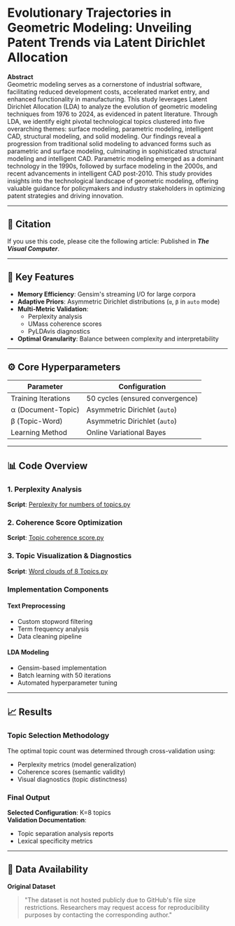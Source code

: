 # Evolutionary Trajectories in Geometric Modeling: Unveiling Patent Trends via Latent Dirichlet Allocation

**Abstract**  
Geometric modeling serves as a cornerstone of industrial software, facilitating reduced development costs, accelerated market entry, and enhanced functionality in manufacturing. This study leverages Latent Dirichlet Allocation (LDA) to analyze the evolution of geometric modeling techniques from 1976 to 2024, as evidenced in patent literature. Through LDA, we identify eight pivotal technological topics clustered into five overarching themes: surface modeling, parametric modeling, intelligent CAD, structural modeling, and solid modeling. Our findings reveal a progression from traditional solid modeling to advanced forms such as parametric and surface modeling, culminating in sophisticated structural modeling and intelligent CAD. Parametric modeling emerged as a dominant technology in the 1990s, followed by surface modeling in the 2000s, and recent advancements in intelligent CAD post-2010. This study provides insights into the technological landscape of geometric modeling, offering valuable guidance for policymakers and industry stakeholders in optimizing patent strategies and driving innovation.

---

## 📖 Citation 

If you use this code, please cite the following article: Published in ***The Visual Computer***.

---

## 🚀 Key Features
- **Memory Efficiency**: Gensim's streaming I/O for large corpora
- **Adaptive Priors**: Asymmetric Dirichlet distributions (`α`, `β` in `auto` mode)
- **Multi-Metric Validation**: 
  - Perplexity analysis
  - UMass coherence scores
  - PyLDAvis diagnostics
- **Optimal Granularity**: Balance between complexity and interpretability

---

## ⚙️ Core Hyperparameters
| Parameter          | Configuration                  |
|--------------------|--------------------------------|
| Training Iterations| 50 cycles (ensured convergence)|
| α (Document-Topic) | Asymmetric Dirichlet (`auto`)  |
| β (Topic-Word)     | Asymmetric Dirichlet (`auto`)  |
| Learning Method    | Online Variational Bayes       |

---

## 📊 Code Overview

### 1. Perplexity Analysis
**Script**: [Perplexity for numbers of topics.py](https://github.com/pingshan217/Advancements-in-Geometric-Modeling/blob/230683a5c1e9830ee1ff2683caef388fe6600f7d/Perplexity%20for%20numbers%20of%20topics.py)  

### 2. Coherence Score Optimization 
**Script**: [Topic coherence score.py](https://github.com/pingshan217/Advancements-in-Geometric-Modeling/blob/230683a5c1e9830ee1ff2683caef388fe6600f7d/Topic%20coherence%20score.py)  

### 3. Topic Visualization & Diagnostics
**Script**: [Word clouds of 8 Topics.py](https://github.com/pingshan217/Advancements-in-Geometric-Modeling/blob/230683a5c1e9830ee1ff2683caef388fe6600f7d/Word%20clouds%20of%208%20Topics.py)  

### Implementation Components
#### Text Preprocessing
- Custom stopword filtering  
- Term frequency analysis  
- Data cleaning pipeline

#### LDA Modeling
- Gensim-based implementation  
- Batch learning with 50 iterations  
- Automated hyperparameter tuning

---

## 📈 Results

### Topic Selection Methodology
The optimal topic count was determined through cross-validation using:
- Perplexity metrics (model generalization)  
- Coherence scores (semantic validity)  
- Visual diagnostics (topic distinctness)

### Final Output
**Selected Configuration**: K=8 topics  
**Validation Documentation**:  
- Topic separation analysis reports
- Lexical specificity metrics

---

## 📂 Data Availability
**Original Dataset**  
> "The dataset is not hosted publicly due to GitHub's file size restrictions. Researchers may request access for reproducibility purposes by contacting the corresponding author."





